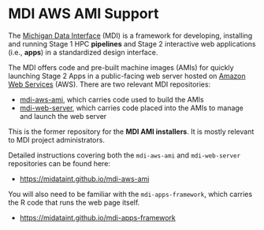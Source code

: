 # MDI AWS AMI Support

The [Michigan Data Interface](https://midataint.github.io/) (MDI) 
is a framework for developing, installing and running 
Stage 1 HPC **pipelines** and Stage 2 interactive web applications 
(i.e., **apps**) in a standardized design interface.

The MDI offers code and pre-built machine images (AMIs) for quickly launching Stage 2 Apps 
in a public-facing web server hosted on 
[Amazon Web Services](https://aws.amazon.com/) (AWS). 
There are two relevant MDI repositories:
- [mdi-aws-ami](https://github.com/MiDataInt/mdi-aws-ami/), which carries code used to build the AMIs
- [mdi-web-server](https://github.com/MiDataInt/mdi-web-server/), which carries code placed into the AMIs to manage and launch the web server

This is the former repository for the **MDI AMI installers**. 
It is mostly relevant to MDI project administrators.

Detailed instructions covering both the `mdi-aws-ami` and `mdi-web-server` repositories
can be found here:

- <https://midataint.github.io/mdi-aws-ami>

You will also need to be familiar with the `mdi-apps-framework`,
which carries the R code that runs the web page itself.

- <https://midataint.github.io/mdi-apps-framework>
